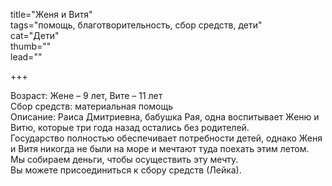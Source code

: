 title="Женя и Витя"  
tags="помощь, благотворительность, сбор средств, дети"   
cat="Дети"  
thumb=""  
lead=""  

+++

Возраст: Жене – 9 лет, Вите – 11 лет  
Сбор средств: материальная помощь  
Описание: Раиса Дмитриевна, бабушка Рая, одна воспитывает Женю и Витю, которые три года назад остались без родителей.  
Государство полностью обеспечивает потребности детей, однако Женя и Витя никогда не были на море и мечтают туда поехать этим летом.  
Мы собираем деньги, чтобы осуществить эту мечту.   
Вы можете присоединиться к сбору средств (Лейка).
